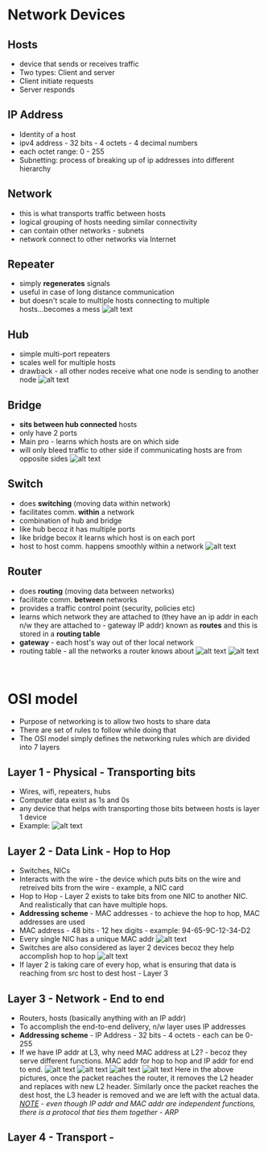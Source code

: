 
# Network Devices
## Hosts
- device that sends or receives traffic
- Two types: Client and server
- Client initiate requests
- Server responds
## IP Address
- Identity of a host
- ipv4 address - 32 bits - 4 octets - 4 decimal numbers
- each octet range: 0 - 255
- Subnetting: process of breaking up of ip addresses into different hierarchy
## Network
- this is what transports traffic between hosts
- logical grouping of hosts needing similar connectivity
- can contain other networks - subnets
- network connect to other networks via Internet
## Repeater
- simply <b>regenerates</b> signals
- useful in case of long distance communication
- but doesn't scale to multiple hosts connecting to multiple hosts...becomes a mess
![alt text](image.png)
## Hub
- simple </b>multi-port repeaters</b>
- scales well for multiple hosts
- drawback - all other nodes receive what one node is sending to another node
![alt text](image-1.png)
## Bridge
- <b>sits between hub connected</b> hosts
- only have 2 ports
- Main pro - learns which hosts are on which side
- will only bleed traffic to other side if communicating hosts are from opposite sides
![alt text](image-2.png)
## Switch
- does <b>switching</b> (moving data within network)
- facilitates comm. <b>within</b> a network
- combination of hub and bridge
- like hub becoz it has multiple ports
- like bridge becox it learns which host is on each port
- host to host comm. happens smoothly within a network
![alt text](image-4.png)
## Router
- does <b>routing</b> (moving data between networks)
- facilitate comm. <b>between</b> networks
- provides a traffic control point (security, policies etc)
- learns which network they are attached to (they have an ip addr in each n/w they are attached to - gateway IP addr)  known as <b>routes</b> and this is stored in a <b>routing table</b>
- <b>gateway</b> - each host's way out of ther local network
- routing table - all the networks a router knows about
![alt text](image-6.png)
![alt text](image-7.png)

<br/>

# OSI model
- Purpose of networking is to allow two hosts to share data
- There are set of rules to follow while doing that
- The OSI model simply defines the networking rules which are divided into 7 layers
## Layer 1 - Physical - Transporting bits
- Wires, wifi, repeaters, hubs
- Computer data exist as 1s and 0s
- any device that helps with transporting those bits between hosts is layer 1 device
- Example:
![alt text](image-8.png)
## Layer 2 - Data Link - Hop to Hop
- Switches, NICs
- Interacts with the wire - the device which puts bits on the wire and retreived bits from the wire - example, a NIC card
- Hop to Hop - Layer 2 exists to take bits from one NIC to another NIC. And realistically that can have multiple hops.
- __Addressing scheme__ - MAC addresses - to achieve the hop to hop, MAC addresses are used
- MAC address - 48 bits - 12 hex digits - example: 94-65-9C-12-34-D2
- Every single NIC has a unique MAC addr
![alt text](image-9.png)
- Switches are also considered as layer 2 devices becoz they help accomplish hop to hop
![alt text](image-10.png)
- If layer 2 is taking care of every hop, what is ensuring that data is reaching from src host to dest host - Layer 3
## Layer 3 - Network - End to end
- Routers, hosts (basically anything with an IP addr)
- To accomplish the end-to-end delivery, n/w layer uses IP addresses
- __Addressing scheme__ - IP Address - 32 bits - 4 octets - each can be 0-255
- If we have IP addr at L3, why need MAC address at L2? - becoz they serve different functions. MAC addr for hop to hop and IP addr for end to end.
![alt text](image-11.png)
![alt text](image-12.png)
![alt text](image-13.png)
![alt text](image-14.png)
Here in the above pictures, once the packet reaches the router, it removes the L2 header and replaces with new L2 header. Similarly once the packet reaches the dest host, the L3 header is removed and we are left with the actual data.<br>
<i><u>NOTE</u> - even though IP addr and MAC addr are independent functions, there is a protocol that ties them together - ARP</i>

## Layer 4 - Transport - 


